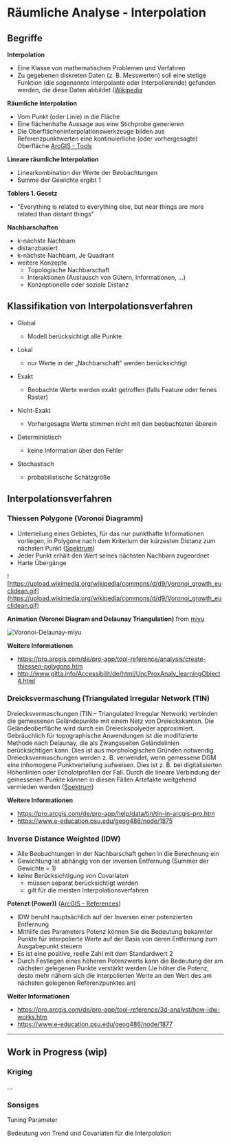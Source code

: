 # Räumliche Analyse - Interpolation

## Begriffe

**Interpolation**
- Eine Klasse von mathematischen Problemen und Verfahren
- Zu gegebenen diskreten Daten (z. B. Messwerten) soll eine stetige Funktion (die sogenannte Interpolante oder Interpolierende) gefunden werden, die diese Daten abbildet ([Wikipedia](https://de.wikipedia.org/wiki/Interpolation_(Mathematik))

**Räumliche Interpolation**
- Vom Punkt (oder Linie) in die Fläche
- Eine flächenhafte Aussage aus eine Stichprobe generieren
- Die Oberflächeninterpolationswerkzeuge bilden aus Referenzpunktwerten eine kontinuierliche (oder vorhergesagte) Oberfläche [ArcGIS - Tools](https://desktop.arcgis.com/de/arcmap/10.3/tools/spatial-analyst-toolbox/an-overview-of-the-interpolation-tools.htm)

**Lineare räumliche Interpolation**
- Linearkombination der Werte der Beobachtungen
- Summe der Gewichte ergibt 1

**Toblers 1. Gesetz**
- "Everything is related to everything else, but near things are more related than distant things"

**Nachbarschaften**
- k-nächste Nachbarn
- distanzbasiert
- k-nächste Nachbarn, Je Quadrant
- weitere Konzepte
    - Topologische Nachbarschaft
    - Interaktionen (Austausch von Gütern, Informationen, ...)
    - Konzeptionelle oder soziale Distanz


## Klassifikation von Interpolationsverfahren

- Global
    - Modell berücksichtigt alle Punkte
- Lokal
    - nur Werte in der „Nachbarschaft“ werden berücksichtigt

- Exakt
    - Beobachte Werte werden exakt getroffen (falls Feature oder feines Raster)
- Nicht-Exakt
    - Vorhergesagte Werte stimmen nicht mit den beobachteten überein

- Deterministisch
    - keine Information über den Fehler
- Stochastisch
    - probabilistische Schätzgröße


## Interpolationsverfahren

### Thiessen Polygone (Voronoi Diagramm)

- Unterteilung eines Gebietes, für das nur punkthafte Informationen vorliegen, in Polygone nach dem Kriterium der kürzesten Distanz zum nächsten Punkt ([Spektrum](https://www.spektrum.de/lexikon/geographie/thiessen-polygon-verfahren/8089))
- Jeder Punkt erhält den Wert seines nächsten Nachbarn zugeordnet
- Harte Übergänge

![https://upload.wikimedia.org/wikipedia/commons/d/d9/Voronoi_growth_euclidean.gif](https://upload.wikimedia.org/wikipedia/commons/d/d9/Voronoi_growth_euclidean.gif)


**Animation (Voronoi Diagram and Delaunay Triangulation)** from [miyu](https://github.com/miyu/voronoi)

![Voronoi-Delaunay-miyu](https://github.com/miyu/voronoi/blob/master/images/result.gif?raw=true)

**Weitere Informationen**
- https://pro.arcgis.com/de/pro-app/tool-reference/analysis/create-thiessen-polygons.htm
- http://www.gitta.info/Accessibilit/de/html/UncProxAnaly_learningObject4.html


### Dreicksvermaschung (Triangulated Irregular Network (TIN)

Dreiecksvermaschungen (TIN – Triangulated Irregular Network) verbinden die gemessenen Geländepunkte mit einem Netz von Dreieckskanten. Die Geländeoberfläche wird durch ein Dreieckspolyeder approximiert. Gebräuchlich für topographische Anwendungen ist die modifizierte Methode nach Delaunay, die als Zwangsseiten Geländelinien berücksichtigen kann. Dies ist aus morphologischen Gründen notwendig. Dreiecksvermaschungen werden z. B. verwendet, wenn gemessene DGM eine inhomogene Punktverteilung aufweisen. Dies ist z. B. bei digitalisierten Höhenlinien oder Echolotprofilen der Fall. Durch die lineare Verbindung der gemessenen Punkte können in diesen Fällen Artefakte weitgehend vermieden werden ([Spektrum](https://www.spektrum.de/lexikon/kartographie-geomatik/digitale-gelaendemodellierung/972))

**Weitere Informationen**
- https://pro.arcgis.com/de/pro-app/help/data/tin/tin-in-arcgis-pro.htm
- https://www.e-education.psu.edu/geog486/node/1875


### Inverse Distance Weighted (IDW)

- Alle Beobachtungen in der Nachbarschaft gehen in die Berechnung ein
- Gewichtung ist abhängig von der inversen Entfernung (Summer der Gewichte = 1)
- keine Berücksichtigung von Covariaten
    - müssen separat berücksichtigt werden
    - gilt für die meisten Interpolationsverfahren

**Potenzt (Power))** ([ArcGIS - References](https://pro.arcgis.com/de/pro-app/tool-reference/3d-analyst/how-idw-works.htm))
- IDW beruht hauptsächlich auf der Inversen einer potenzierten Entfernung
- Mithilfe des Parameters Potenz können Sie die Bedeutung bekannter Punkte für interpolierte Werte auf der Basis von deren Entfernung zum Ausgabepunkt steuern
- Es ist eine positive, reelle Zahl mit dem Standardwert 2
- Durch Festlegen eines höheren Potenzwerts kann die Bedeutung der am nächsten gelegenen Punkte verstärkt werden (Je höher die Potenz, desto mehr nähern sich die interpolierten Werte an den Wert des am nächsten gelegenen Referenzpunktes an)

**Weiter Informationen**
- https://pro.arcgis.com/de/pro-app/tool-reference/3d-analyst/how-idw-works.htm
- https://www.e-education.psu.edu/geog486/node/1877


---


## Work in Progress (wip)

### Kriging

...


### Sonsiges

Tuning Parameter

Bedeutung von Trend und Covariaten für die Interpolation

